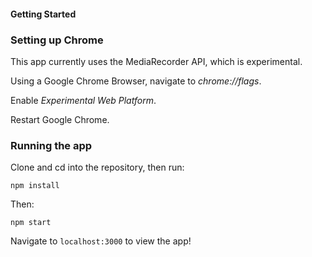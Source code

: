 #### Getting Started  

### Setting up Chrome  

This app currently uses the MediaRecorder API, which is experimental.  

Using a Google Chrome Browser, navigate to _chrome://flags_.  

Enable _Experimental Web Platform_.  

Restart Google Chrome.  

### Running the app  

Clone and cd into the repository, then run:  

`npm install`

Then:  

`npm start`  

Navigate to `localhost:3000` to view the app!